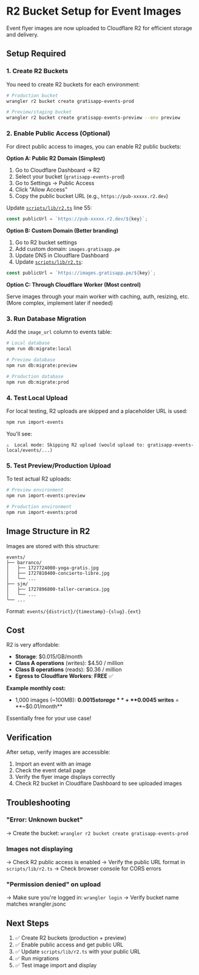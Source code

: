 # R2 Bucket Setup for Event Images

Event flyer images are now uploaded to Cloudflare R2 for efficient storage and delivery.

## Setup Required

### 1. Create R2 Buckets

You need to create R2 buckets for each environment:

```bash
# Production bucket
wrangler r2 bucket create gratisapp-events-prod

# Preview/staging bucket
wrangler r2 bucket create gratisapp-events-preview --env preview
```

### 2. Enable Public Access (Optional)

For direct public access to images, you can enable R2 public buckets:

**Option A: Public R2 Domain (Simplest)**

1. Go to Cloudflare Dashboard → R2
2. Select your bucket (`gratisapp-events-prod`)
3. Go to Settings → Public Access
4. Click "Allow Access"
5. Copy the public bucket URL (e.g., `https://pub-xxxxx.r2.dev`)

Update [`scripts/lib/r2.ts`](scripts/lib/r2.ts) line 55:
```typescript
const publicUrl = `https://pub-xxxxx.r2.dev/${key}`;
```

**Option B: Custom Domain (Better branding)**

1. Go to R2 bucket settings
2. Add custom domain: `images.gratisapp.pe`
3. Update DNS in Cloudflare Dashboard
4. Update [`scripts/lib/r2.ts`](scripts/lib/r2.ts):
```typescript
const publicUrl = `https://images.gratisapp.pe/${key}`;
```

**Option C: Through Cloudflare Worker (Most control)**

Serve images through your main worker with caching, auth, resizing, etc.
(More complex, implement later if needed)

### 3. Run Database Migration

Add the `image_url` column to events table:

```bash
# Local database
npm run db:migrate:local

# Preview database
npm run db:migrate:preview

# Production database
npm run db:migrate:prod
```

### 4. Test Local Upload

For local testing, R2 uploads are skipped and a placeholder URL is used:

```bash
npm run import-events
```

You'll see:
```
⚠️  Local mode: Skipping R2 upload (would upload to: gratisapp-events-local/events/...)
```

### 5. Test Preview/Production Upload

To test actual R2 uploads:

```bash
# Preview environment
npm run import-events:preview

# Production environment
npm run import-events:prod
```

## Image Structure in R2

Images are stored with this structure:

```
events/
├── barranco/
│   ├── 1727724000-yoga-gratis.jpg
│   ├── 1727810400-concierto-libre.jpg
│   └── ...
├── sjm/
│   ├── 1727896800-taller-ceramica.jpg
│   └── ...
└── ...
```

Format: `events/{district}/{timestamp}-{slug}.{ext}`

## Cost

R2 is very affordable:

- **Storage**: $0.015/GB/month
- **Class A operations** (writes): $4.50 / million
- **Class B operations** (reads): $0.36 / million
- **Egress to Cloudflare Workers**: **FREE** ✅

**Example monthly cost:**
- 1,000 images (~100MB): **$0.0015 storage** + **$0.0045 writes** = **~$0.01/month**

Essentially free for your use case!

## Verification

After setup, verify images are accessible:

1. Import an event with an image
2. Check the event detail page
3. Verify the flyer image displays correctly
4. Check R2 bucket in Cloudflare Dashboard to see uploaded images

## Troubleshooting

### "Error: Unknown bucket"

→ Create the bucket: `wrangler r2 bucket create gratisapp-events-prod`

### Images not displaying

→ Check R2 public access is enabled
→ Verify the public URL format in `scripts/lib/r2.ts`
→ Check browser console for CORS errors

### "Permission denied" on upload

→ Make sure you're logged in: `wrangler login`
→ Verify bucket name matches wrangler.jsonc

## Next Steps

1. ✅ Create R2 buckets (production + preview)
2. ✅ Enable public access and get public URL
3. ✅ Update `scripts/lib/r2.ts` with your public URL
4. ✅ Run migrations
5. ✅ Test image import and display
